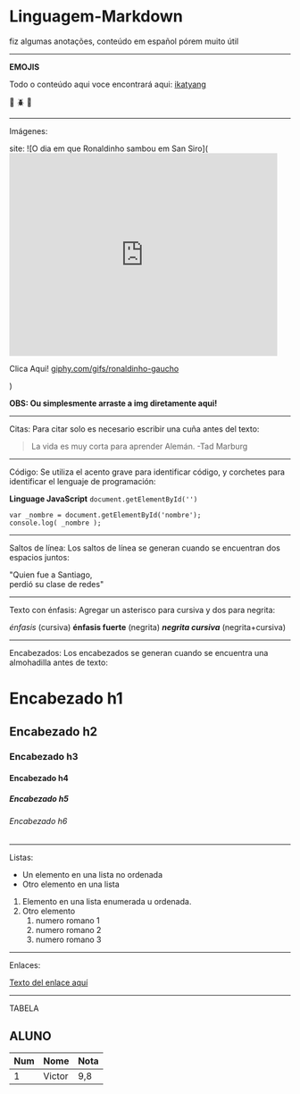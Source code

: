 # Linguagem-Markdown
fiz algumas anotações, conteúdo em español pórem muito útil

***
**EMOJIS**

Todo o conteúdo aqui voce encontrará aqui: [ikatyang
](https://github.com/ikatyang/emoji-cheat-sheet)

:orangutan: :beetle: :snail:

***
Imágenes:

site: ![O dia em que Ronaldinho sambou em San Siro](<iframe src="https://giphy.com/embed/gfyPyvIPy7naM" width="480" height="363" frameBorder="0" class="giphy-embed" allowFullScreen></iframe><p>Clica Aqui! <a href="https://giphy.com/gifs/ronaldinho-gaucho-gfyPyvIPy7naM">giphy.com/gifs/ronaldinho-gaucho</a></p>)

**OBS: Ou simplesmente arraste a img diretamente aqui!**
***
Citas: Para citar solo es necesario escribir una cuña antes del texto:

> La vida es muy corta para aprender Alemán. -Tad Marburg

***
Código: Se utiliza el acento grave para identificar código, y corchetes para identificar el lenguaje de programación:

**Linguage JavaScript** `document.getElementById('')`

``` [lenguaje]
var _nombre = document.getElementById('nombre');
console.log( _nombre );

```

***
Saltos de línea: Los saltos de línea se generan cuando se encuentran dos espacios juntos:

"Quien fue a Santiago,  
perdió su clase de redes"

***
Texto con énfasis: Agregar un asterisco para cursiva y dos para negrita:

*énfasis* (cursiva)
**énfasis fuerte** (negrita)
__*negrita cursiva*__ (negrita+cursiva)

***
Encabezados: Los encabezados se generan cuando se encuentra una almohadilla antes de texto:

# Encabezado h1 
## Encabezado h2
### Encabezado h3
#### Encabezado h4
##### Encabezado h5
###### Encabezado h6

***
Listas:

* Un elemento en una lista no ordenada
* Otro elemento en una lista

1. Elemento en una lista enumerada u ordenada.
2. Otro elemento
   1. numero romano 1
   2. numero romano 2
   3.  numero romano 3

***
Enlaces:

[Texto del enlace aquí](URL "Título del enlace")

***
TABELA

## ALUNO
Num | Nome | Nota
---|---|---
1 |  Victor  | 9,8




